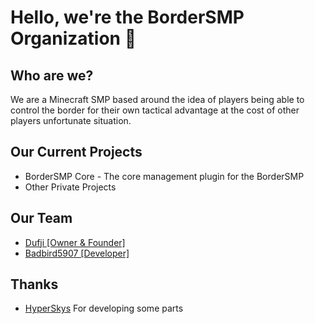 # Hello, we're the BorderSMP Organization 👋

## Who are we?

We are a Minecraft SMP based around the idea of players being able to control the border for their own tactical advantage at the cost of other players unfortunate situation.

## Our Current Projects

- BorderSMP Core - The core management plugin for the BorderSMP
- Other Private Projects

## Our Team

- [Dufji [Owner & Founder]](https://www.github.com/Dufji)
- [Badbird5907 [Developer]](https://www.github.com/Badbird5907)

## Thanks

- [HyperSkys](https://github.com/HyperSkys) For developing some parts
